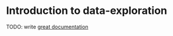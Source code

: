 # Introduction to data-exploration

TODO: write [great documentation](http://jacobian.org/writing/what-to-write/)
